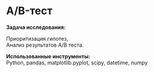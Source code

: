 # A/B-тест
**Задача исследования:**

Приоритизация гипотез,\
Анализ результатов A/B теста.

**Использованные инструменты:**\
Python, pandas, matplotlib.pyplot, scipy, datetime, numpy
